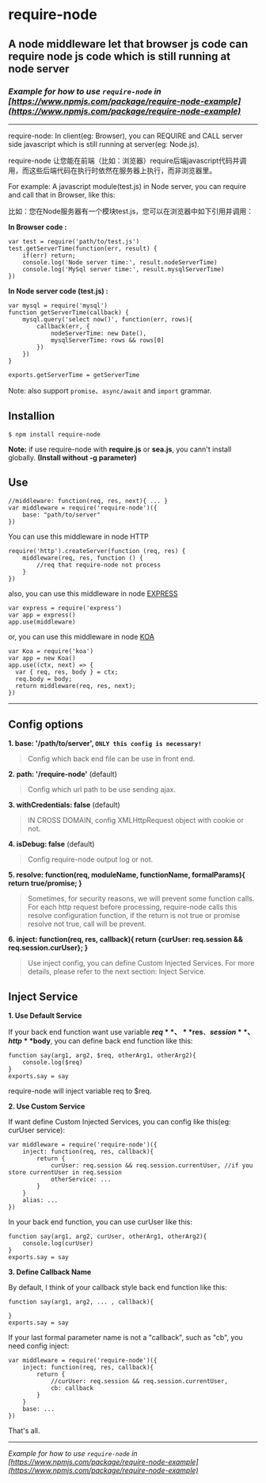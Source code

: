 # require-node
## A node middleware let that browser js code can require node js code which is still running at node server

### *Example for how to use `require-node` in [https://www.npmjs.com/package/require-node-example](https://www.npmjs.com/package/require-node-example)*

***

require-node: In client(eg: Browser), you can REQUIRE and CALL server side javascript which is still running at server(eg: Node.js).

require-node 让您能在前端（比如：浏览器）require后端javascript代码并调用，而这些后端代码在执行时依然在服务器上执行，而非浏览器里。

For example: A javascript module(test.js) in Node server, you can require and call that in Browser, like this:

比如：您在Node服务器有一个模块test.js，您可以在浏览器中如下引用并调用：

**In Browser code :**
```
var test = require('path/to/test.js')
test.getServerTime(function(err, result) {
    if(err) return;
    console.log('Node server time:', result.nodeServerTime)
    console.log('MySql server time:', result.mysqlServerTime)
})
```
**In Node server code (test.js) :**
```
var mysql = require('mysql')
function getServerTime(callback) {
    mysql.query('select now()', function(err, rows){
        callback(err, {
            nodeServerTime: new Date(),
            mysqlServerTime: rows && rows[0]
        })
    }) 
}

exports.getServerTime = getServerTime
```
Note: also support `promise`、`async/await` and `import` grammar.

## Installion
```
$ npm install require-node
```
**Note:** if use require-node with **require.js** or **sea.js**, you cann't install globally. **(Install without -g parameter)**

## Use
```
//middleware: function(req, res, next){ ... }
var middleware = require('require-node')({
    base: "path/to/server"
})
```

You can use this middleware in node HTTP
```
require('http').createServer(function (req, res) {
    middleware(req, res, function () {
        //req that require-node not process
    }
})
```

also, you can use this middleware in node [EXPRESS](https://www.npmjs.com/package/express)
```
var express = require('express')
var app = express()
app.use(middleware)
```

or, you can use this middleware in node [KOA](https://www.npmjs.com/package/koa)
```
var Koa = require('koa')
var app = new Koa()
app.use((ctx, next) => {
  var { req, res, body } = ctx;
  req.body = body;
  return middleware(req, res, next);
})
```

***

## Config options

**1. base: '/path/to/server', `ONLY this config is necessary!`**
> Config which back end file can be use in front end.

**2. path: '/require-node'** (default)
> Config which url path to be use sending ajax.

**3. withCredentials: false** (default)
> IN CROSS DOMAIN, config XMLHttpRequest object with cookie or not.

**4. isDebug: false** (default)
> Config require-node output log or not.

**5. resolve: function(req, moduleName, functionName, formalParams){ return true/promise; }**
> Sometimes, for security reasons, we will prevent some function calls. For each http request before processing, require-node calls this resolve configuration function, if the return is not true or promise resolve not true, call will be prevent.

**6. inject: function(req, res, callback){ return {curUser: req.session && req.session.curUser}; }**
> Use inject config, you can define Custom Injected Services. For more details, please refer to the next section: Inject Service.

## Inject Service
**1. Use Default Service**

If your back end function want use variable **$req**、**$res**、**$session**、http **$body**, you can define back end function like this:
```
function say(arg1, arg2, $req, otherArg1, otherArg2){
    console.log($req)
}
exports.say = say
```
require-node will inject variable req to $req.

**2. Use Custom Service**

If want define Custom Injected Services, you can config like this(eg: curUser service):
```
var middleware = require('require-node')({
    inject: function(req, res, callback){
        return {
            curUser: req.session && req.session.currentUser, //if you store currentUser in req.session
            otherService: ...
        }
    }
    alias: ...
})
```
In your back end function, you can use curUser like this:
```
function say(arg1, arg2, curUser, otherArg1, otherArg2){
    console.log(curUser)
}
exports.say = say
```

**3. Define Callback Name**

By default, I think of your callback style back end function like this:
```
function say(arg1, arg2, ... , callback){

}
exports.say = say
```
If your last formal parameter name is not a "callback", such as "cb", you need config inject:
```
var middleware = require('require-node')({
    inject: function(req, res, callback){
        return {
            //curUser: req.session && req.session.currentUser,
            cb: callback
        }
    }
    base: ...
})
```

That's all.

***

*Example for how to use `require-node` in [https://www.npmjs.com/package/require-node-example](https://www.npmjs.com/package/require-node-example)*